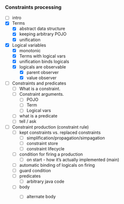 ### Constraints processing
- [ ] intro
- [x] Terms
    - [x] abstract data structure
    - [x] keeping arbitrary POJO
    - [x] unification
- [x] Logical variables
    - [x] monotonic
    - [x] Terms with logical vars
    - [x] unification binds logicals
    - [x] logicals are observable
        - [x] parent observer
        - [x] value observer
- [ ] Constraints and predicates
    - [ ] What is a constraint. 
    - [ ] Constraint arguments.
        - [ ] POJO
        - [ ] Term
        - [ ] Logical vars
    - [ ] what is a predicate
    - [ ] tell / ask
- [ ] Constraint production (constraint rule)
    - [ ] kept constraints vs. replaced constraints
        - [ ] simplification/propagation/simpagation
        - [ ] constraint store
        - [ ] constraint lifecycle
    - [ ] condition for firing a production
        - [ ] on start - how it’s actually implemented (main)
    - [ ] automatic binding of logicals on firing
    - [ ] guard condition
    - [ ] predicates
        - [ ] arbitrary java code
    - [ ] body
        - [ ] alternate body

